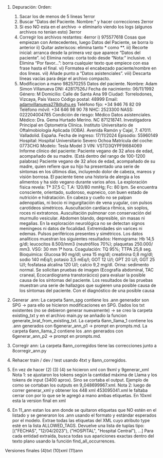 1. Depuración:
    Orden: 
    1. Sacar los de menos de 5 lineas 1error
    2. Buscar "Datos del Paciente. Nombre:" y hacer correcciones 2error
    3. Si eso NO esta en el archivo -> eliminarlo viendo los logs (algunos archivos no tenian esto) 3error
    4. Corregir los archivos restantes: 4error
        i) 975577618 Cosas que empiezan con Antecedentes, luego Datos del Paciente, se borra lo anterior
        ii) Quitar asteriscos: elimina tanto * como **.
        iii) Recorte inicial: arranca desde la primera vez que aparece “Datos del paciente”.
        iv) Elimina notas: corta todo desde “Nota:” inclusive.
        v) Elimina “Por favor…”: borra cualquier texto que empiece con esa frase hasta el final.
        vi) Formatea el encabezado paciente/nombre en dos líneas.
        vii) Añade punto a “Datos asistenciales”.
        viii) Descarta líneas vacías para dejar el archivo compacto.
    5. Modificacion a mano 982570255
    Datos del paciente.
    Nombre: Adam Simon Villanueva
    DNI: 42817526J
    Fecha de nacimiento: 06/11/1992
    Género: M
    Domicilio: Calle de Santa Ana 99
    Ciudad: Torrelodones, Vizcaya, Pais Vasco
    Código postal: 48999
    Email: adamvillanueva278@uhu.es
    Teléfono fijo: +34 946 76 82 09
    Teléfono móvil: +34 646 98 90 78
    NHC: 2523300
    NASS: 022204004785
    Condición de riesgo: Médico
    Datos asistenciales.
    Médico: Dra. Gema Hurtado Merino. NC 871218741. Investigadora Principal en Optometría Clínica. Instituto Universitario de Oftalmobiología Aplicada (IOBA). Avenida Ramón y Cajal, 7. 47011. Valladolid. España.
    Fecha de ingreso: 17/11/2024
    Episodio: 55960149
    Hospital: Hospital Universitario Severo Ochoa
    Matrícula del coche: 0773CHG
    Modelo: Tesla Model 3
    VIN: VSTD3QYPF9I684069
    Informe clínico del paciente:
    Paciente vegano de 32 años de edad, acompañado de su madre.
    (Está dentro del rango de 100-1200 palabras)
    Paciente vegano de 32 años de edad, acompañado de su madre, quien refiere que su hijo ha presentado una serie de síntomas en los últimos días, incluyendo dolor de cabeza, mareos y visión borrosa. El paciente tiene una historia de alergia a los alimentos y ha sido vegano durante varios años.
    La exploración física revela: Tª 37,5 C; T.A: 120/80 mmHg; Fc: 80 lpm. Se encuentra consciente, orientado, sudoroso, eupneico, con buen estado de nutrición e hidratación. En cabeza y cuello no se palpan adenopatías, ni bocio ni ingurgitación de vena yugular, con pulsos carotídeos simétricos. Auscultación cardíaca rítmica, sin soplos, roces ni extratonos. Auscultación pulmonar con conservación del murmullo vesicular. Abdomen blando, depresible, sin masas ni megalias. En la exploración neurológica no se detectan signos meníngeos ni datos de focalidad. Extremidades sin varices ni edemas. Pulsos periféricos presentes y simétricos.
    Los datos analíticos muestran los siguientes resultados: Hemograma: Hb 14,5 g/dl; leucocitos 8.500/mm3 (neutrófilos 70%); plaquetas 250.000/ mm3. VSG: 30 mm 1ª hora. Coagulación: TQ 95%; TTPA 25,8 seg. Bioquímica: Glucosa 90 mg/dl; urea 15 mg/dl; creatinina 0,8 mg/dl; sodio 140 mEq/l; potasio 3,5 mEq/l; GOT 12 U/l; GPT 20 U/l; GGT 25 U/l; fosfatasa alcalina 120 U/l; calcio 9,2 mg/dl. Orina: sedimento normal.
    Se solicitan pruebas de imagen (Ecografía abdominal, TAC craneal, Ecocardiograma transtorácico) para evaluar la posible causa de los síntomas del paciente. Los resultados de las pruebas muestran una serie de hallazgos que sugieren una posible causa de los síntomas del paciente.
    Con el diagnóstico de una posible causa
    
2. Generar .ann: 
    La carpeta 5ann_spg contiene los .ann generador son SPG -> para ello se hicieron modificaciones en SPG. 
        Dados los txt existentes (no se debieron generar nuevamente) -> se creo la carpeta existing_txt y 
        en el archivo main.py se anñadio la funcion generate_brat_from_existing_txt. 
    La carpeta 6ann_llama_1 contiene los .ann generados con 6generar_ann_p1 -> prompt en prompts.md. 
    La carpeta 6ann_llama_2 contiene los .ann generados con 6generar_ann_p2 -> prompt en prompts.md. 
    
3. Corregir ann: 
    La carpeta 8ann_corregidos tiene las correcciones junto a 8corregir_ann.py
    
4. Rehacer train / dev / test usando 4txt y 8ann_corregidos.

5. En vez de hacer (2) (3) (4) se hicieron xml con 9xml y 9generar_xml 
Nota 1: se ajustaron los tokens según la cantidad máxima de Llama y los tokens de input (3400 aprox). Sino se cortaba el output. Ejemplo de como se cortaban los outputs en 9_048699967.xml. 
Nota 2: luego de correr generar_xml y obtener los 448 xml 453095041.xml le faltaba cerrar con </TEXT></MEDDOCAN> por lo que se le agregó a mano ambas etiquetas. 
En 10xml esta la version final en xml

6. En 11_ann estan los ann donde se quitaron etiquetas que NO estén en el listado y se generaron los .ann usando el formato y estándar esperados por el modelo. 
Extrae todas las etiquetas <tag> del XML cuyo atributo type esté en la lista ALLOWED_TAGS.
Devuelve una lista de tuplas tipo: [("FECHAS", "12/04/2023"), ("HOSPITAL", "Hospital Central"), ...]
Para cada entidad extraída, busca todas sus apariciones exactas dentro del texto plano usando la función find_all_occurrences.

Versiones finales (4)txt (10)xml (11)ann